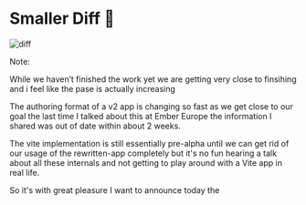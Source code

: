 # Smaller Diff 🎯

![diff](/app-diff.webp) <!-- .element style="max-height: 650px;" -->

Note:

While we haven’t finished the work yet we are getting very close to finsihing and i feel like the pase is actually increasing

The authoring format of a v2 app is changing so fast as we get close to our goal the last time I talked about this at Ember Europe the information I shared was out of date within about 2 weeks.

The vite implementation is still essentially pre-alpha until we can get rid of our usage of the rewritten-app completely but it's no fun hearing a talk about all these internals and not getting to play around with a Vite app in real life.

So it's with great pleasure I want to announce today the 
